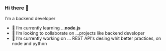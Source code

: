 ### Hi there 👋
I'm a backend developer 

- 🌱 I’m currently learning ...**node.js**
- 👯 I’m looking to collaborate on ...projects like backend developer
- 🔭 I’m currently working on ... REST API's desing whit better practices, on node and python 

<!--
**c0dejohn/c0dejohn** is a ✨ _special_ ✨ repository because its `README.md` (this file) appears on your GitHub profile.

Here are some ideas to get you started:

- 🔭 I’m currently working on ...
- 🌱 I’m currently learning ...
- 👯 I’m looking to collaborate on ...
- 🤔 I’m looking for help with ...
- 💬 Ask me about ...
- 📫 How to reach me: ...
- 😄 Pronouns: ...
- ⚡ Fun fact: ...
-->
